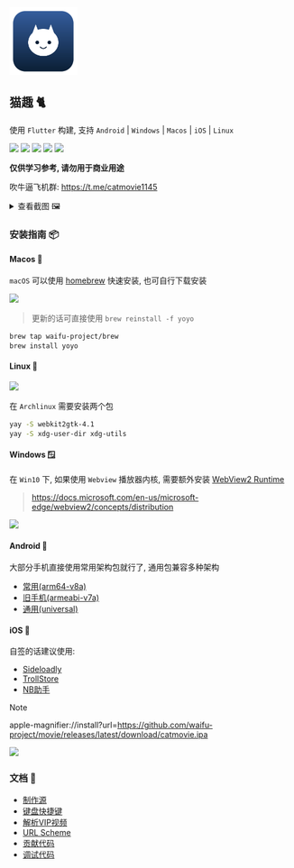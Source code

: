 <img src="design/logo_round.svg" width="120" />

## 猫趣 🐈

使用 `Flutter` 构建, 支持 `Android` | `Windows` | `Macos` | `iOS` | `Linux`

![](https://img.shields.io/badge/macOS-000000?style=flat&logo=apple&logoColor=white)
![](https://img.shields.io/badge/iOS-000000?style=flat&logoColor=white)
![](https://img.shields.io/badge/Linux-FCC624?style=flat&logo=linux&logoColor=black)
![](https://img.shields.io/badge/Windows-0078D6?style=flat&logo=windows&logoColor=white)
![](https://img.shields.io/badge/Android-3DDC84?style=flat&logo=android&logoColor=white)

**仅供学习参考, 请勿用于商业用途**

<!-- <img src="https://s2.loli.net/2025/08/12/dN78kJ1pAwqHYVZ.webp" width="120" /> -->

吹牛逼飞机群: https://t.me/catmovie1145

<details>
<summary>查看截图 🖼️</summary>

![首页](https://s2.loli.net/2025/09/14/QJmYod9K7G6cRkE.png)
![搜索](https://s2.loli.net/2025/09/14/8eEsAtpcM3dIX5C.png)
![TV](https://s2.loli.net/2025/09/14/trgyicKe47mf5I2.png)
![播放.jpg](https://s2.loli.net/2025/09/14/oO6iKgFPEth9M43.png)

</details>

### 安装指南 📦

#### **Macos 🍎**

`macOS` 可以使用 [homebrew](https://brew.sh) 快速安装, 也可自行下载安装

[![](https://img.shields.io/badge/-点我下载-blue?logo=github)](https://github.com/waifu-project/movie/releases/latest/download/catmovie-mac.zip
)

> 更新的话可直接使用 `brew reinstall -f yoyo`

```bash
brew tap waifu-project/brew
brew install yoyo
```

#### **Linux 🐧**

[![](https://img.shields.io/badge/-点我下载-blue?logo=github)](https://github.com/waifu-project/movie/releases/latest/download/catmovie-linux-x86_64.tar.gz)

在 `Archlinux` 需要安装两个包

```sh
yay -S webkit2gtk-4.1
yay -S xdg-user-dir xdg-utils
```

#### **Windows 🪟**

在 `Win10` 下, 如果使用 `Webview` 播放器内核, 需要额外安装 [WebView2 Runtime](https://developer.microsoft.com/en-us/microsoft-edge/webview2)

> https://docs.microsoft.com/en-us/microsoft-edge/webview2/concepts/distribution

[![](https://img.shields.io/badge/-点我下载-blue?logo=github)](https://github.com/waifu-project/movie/releases/latest/download/catmovie-windows.zip)

#### **Android 🤖**

大部分手机直接使用常用架构包就行了, 通用包兼容多种架构

- [常用(arm64-v8a)](https://github.com/waifu-project/movie/releases/latest/download/catmovie.apk)
- [旧手机(armeabi-v7a)](https://github.com/waifu-project/movie/releases/latest/download/catmovie-legacy.apk)
- [通用(universal)](https://github.com/waifu-project/movie/releases/latest/download/catmovie-universal.apk)

#### **iOS 📱**

自签的话建议使用:

- [Sideloadly](https://sideloadly.io)
- [TrollStore](https://github.com/opa334/TrollStore)
- [NB助手](https://nbtool8.com)

> [!NOTE]
> apple-magnifier://install?url=https://github.com/waifu-project/movie/releases/latest/download/catmovie.ipa

[![](https://img.shields.io/badge/-点我下载-blue?logo=github)](https://github.com/waifu-project/movie/releases/latest/download/catmovie.ipa)

### 文档 📜

- [制作源](./docs/create_source.md)
- [键盘快捷键](./docs/keyboard.md) 
- [解析VIP视频](./docs/parse_vip.md)
- [URL Scheme](./docs/protocol.md)
- [贡献代码](./docs/PR.md)
- [调试代码](./docs/start_dev.md)